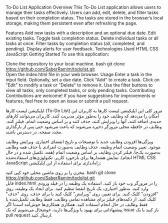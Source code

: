 To-Do List Application
Overview
This To-Do List application allows users to manage their tasks effectively. Users can add, edit, delete, and filter tasks based on their completion status. The tasks are stored in the browser’s local storage, making them persistent even after refreshing the page.

Features
Add new tasks with a description and an optional due date.
Edit existing tasks.
Toggle task completion status.
Delete individual tasks or all tasks at once.
Filter tasks by completion status (all, completed, and pending).
Display alerts for user feedback.
Technologies Used
HTML
CSS
JavaScript
Getting Started
To use this application:

Clone the repository to your local machine.
bash
git clone https://github.com/SaberRamim/todolist.git  
Open the index.html file in your web browser.
Usage
Enter a task in the input field.
Optionally, set a due date.
Click "Add" to create a task.
Click on "Edit" to modify a task or "Delete" to remove it.
Use the filter buttons to view all tasks, only completed tasks, or only pending tasks.
Contributing
Contributions are welcome! If you have suggestions for improvements or features, feel free to open an issue or submit a pull request.



اپلیکیشن لیست کارها (To-Do List)
مرور کلی
این اپلیکیشن لیست کارها به کاربران این امکان را می‌دهد که وظایف خود را به‌طور مؤثر مدیریت کنند. کاربران می‌توانند کارهای جدیدی اضافه کنند، آنها را ویرایش کنند، حذف کنند و بر اساس وضعیت اتمام، فیلتر کنند. وظایف در حافظه محلی مرورگر ذخیره می‌شوند که باعث می‌شود حتی پس از بارگذاری مجدد صفحه، در دسترس باشند.

ویژگی‌ها
افزودن وظایف جدید با توضیحات و تاریخ انقضای اختیاری.
ویرایش وظایف موجود.
تغییر وضعیت اتمام وظیفه.
حذف وظایف به‌صورت انفرادی یا حذف همه وظایف به‌صورت یک‌جا.
فیلتر کردن وظایف بر اساس وضعیت اتمام (همه، تکمیل شده و در حال انجام).
نمایش هشدارها برای بازخورد کاربر.
تکنولوژی‌های استفاده‌شده
HTML
CSS
JavaScript
راه‌اندازی
برای استفاده از این اپلیکیشن:

مخزن را بر روی ماشین محلی خود کپی کنید.
bash
git clone https://github.com/SaberRamim/todolist.git  
فایل index.html را در مرورگر وب خود باز کنید.
استفاده
یک وظیفه را در فیلد ورودی وارد کنید.
به‌طور اختیاری، یک تاریخ انقضا تنظیم کنید.
برای ایجاد یک وظیفه، روی "افزودن" کلیک کنید.
برای تغییر، روی "ویرایش" کلیک کنید یا برای حذف، روی "حذف" کلیک کنید.
از دکمه‌های فیلتر برای مشاهده تمامی وظایف، فقط وظایف تکمیل‌شده یا فقط وظایف در حال انجام استفاده کنید.
همکاری
همکاری‌ها خوش‌آمد است! اگر پیشنهاداتی برای بهبود یا ویژگی‌ها دارید، خوشحال می‌شویم که یک issue باز کنید یا یک pull request ارسال کنید.


